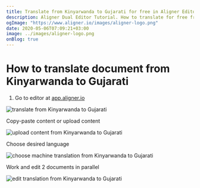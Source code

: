 ```yaml
---
title: Translate from Kinyarwanda to Gujarati for free in Aligner Editor
description: Aligner Dual Editor Tutorial. How to translate for free from Kinyarwanda to Gujarati. Aligner is multilingual document management platform. 
ogImage: "https://www.aligner.io/images/aligner-logo.png"
date: 2020-05-06T07:09:21+03:00
image: ../images/aligner-logo.png
onBlog: true
---
```


# How to translate document from Kinyarwanda to Gujarati

1. Go to editor at [app.aligner.io](https://app.aligner.io "Aligner App web page")

![translate from Kinyarwanda to Gujarati](../aligner-blank-editor.png "translate from Kinyarwanda to Gujarati")

Copy-paste content or upload content

![upload content from Kinyarwanda to Gujarati](../aligner-uploaded-document.png "upload content from Kinyarwanda to Gujarati")

Choose desired language

![choose machine translation from Kinyarwanda to Gujarati](../aligner-language-dropdown.png "choose machine translation from Kinyarwanda to Gujarati")

Work and edit 2 documents in parallel

![edit translation from Kinyarwanda to Gujarati](../aligner-double-sitded-editor.png "edit translation from Kinyarwanda to Gujarati")

